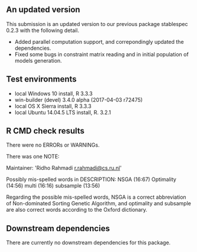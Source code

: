 ## An updated version
This submission is an updated version to our previous package
stablespec 0.2.3 with the following detail.

* Added parallel computation support, and correpondingly updated the
dependencies.
* Fixed some bugs in constraint matrix reading and in initial
population of models generation.

## Test environments

* local Windows 10 install, R 3.3.3
* win-builder (devel) 3.4.0 alpha (2017-04-03 r72475)
* local OS X Sierra install, R 3.3.3
* local Ubuntu 14.04.5 LTS install, R. 3.2.1

## R CMD check results

There were no ERRORs or WARNINGs.

There was one NOTE:

Maintainer: 'Ridho Rahmadi <r.rahmadi@cs.ru.nl>'

Possibly mis-spelled words in DESCRIPTION:
  NSGA (16:67)
  Optimality (14:56)
  multi (16:16)
  subsample (13:56)
  
Regarding the possible mis-spelled words, 
NSGA is a correct abbreviation of Non-dominated Sorting Genetic Algorithm, and optimality and subsample are also correct words
according to the Oxford dictionary.


## Downstream dependencies

There are currently no downstream dependencies for this package.
